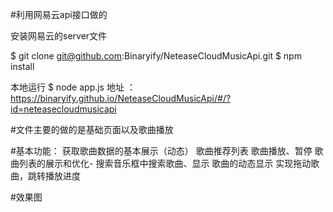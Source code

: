 #利用网易云api接口做的

安装网易云的server文件

$ git clone git@github.com:Binaryify/NeteaseCloudMusicApi.git
$ npm install

本地运行
$ node app.js
地址 ： https://binaryify.github.io/NeteaseCloudMusicApi/#/?id=neteasecloudmusicapi

#文件主要的做的是基础页面以及歌曲播放

#基本功能：
获取歌曲数据的基本展示（动态）
歌曲推荐列表
歌曲播放、暂停
歌曲列表的展示和优化-
搜索音乐框中搜索歌曲、显示
歌曲的动态显示
实现拖动歌曲，跳转播放进度

#效果图
